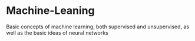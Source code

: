 # Machine-Leaning
 Basic concepts of machine learning,  both supervised and unsupervised, as well as the basic ideas of neural networks 
